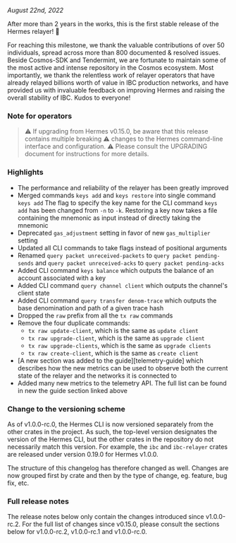 *August 22nd, 2022*

After more than 2 years in the works, this is the first stable release of the Hermes relayer! 🎉

For reaching this milestone, we thank the valuable contributions of over 50 individuals, spread across more than 800 documented & resolved issues. Beside Cosmos-SDK and Tendermint, we are fortunate to maintain some of the most active and intense repository in the Cosmos ecosystem. Most importantly, we thank the relentless work of relayer operators that have already relayed billions worth of value in IBC production networks, and have provided us with invaluable feedback on improving Hermes and raising the overall stability of IBC. Kudos to everyone!

### Note for operators

> ⚠️  If upgrading from Hermes v0.15.0, be aware that this release contains multiple breaking
> ⚠️  changes to the Hermes command-line interface and configuration.
> ⚠️  Please consult the UPGRADING document for instructions for more details.

### Highlights

*   The performance and reliability of the relayer has been greatly improved
*   Merged commands `keys add` and `keys restore` into single command `keys add`
    The flag to specify the key name for the CLI command `keys add` has been changed
    from `-n` to `-k`. Restoring a key now takes a file containing the mnemonic as
    input instead of directly taking the mnemonic
*   Deprecated `gas_adjustment` setting in favor of new `gas_multiplier` setting
*   Updated all CLI commands to take flags instead of positional arguments
*   Renamed `query packet unreceived-packets` to `query packet pending-sends`
    and `query packet unreceived-acks` to `query packet pending-acks`
*   Added CLI command `keys balance` which outputs the balance of an account associated with a key
*   Added CLI command `query channel client` which outputs the channel's client state
*   Added CLI command `query transfer denom-trace` which outputs the base denomination and path of a given trace hash
*   Dropped the `raw` prefix from all the `tx raw` commands
*   Remove the four duplicate commands:
    *   `tx raw update-client`, which is the same as `update client`
    *   `tx raw upgrade-client`, which is the same as `upgrade client`
    *   `tx raw upgrade-clients`, which is the same as `upgrade clients`
    *   `tx raw create-client`, which is the same as `create client`
*   \[A new section was added to the guide]\[telemetry-guide] which describes how the new metrics
    can be used to observe both the current state of the relayer and the networks it is connected to
*   Added many new metrics to the telemetry API. The full list can be found in new the guide section linked above

### Change to the versioning scheme

As of v1.0.0-rc.0, the Hermes CLI is now versioned separately from
the other crates in the project. As such, the top-level version
designates the version of the Hermes CLI, but the other crates in
the repository do not necessarily match this version. For example,
the `ibc` and `ibc-relayer` crates are released under version 0.19.0
for Hermes v1.0.0.

The structure of this changelog has therefore changed as well.
Changes are now grouped first by crate and then by the type of change,
eg. feature, bug fix, etc.

### Full release notes

The release notes below only contain the changes introduced since v1.0.0-rc.2.
For the full list of changes since v0.15.0, please consult the sections below for
v1.0.0-rc.2, v1.0.0-rc.1 and v1.0.0-rc.0.
